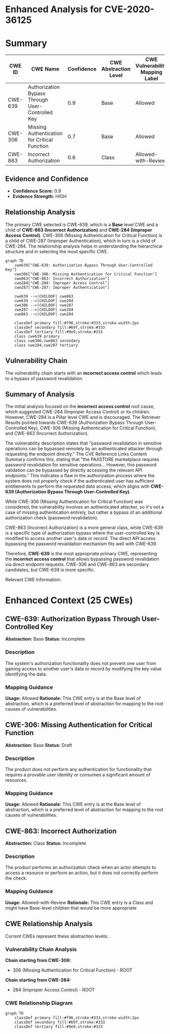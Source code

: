 # Enhanced Analysis for CVE-2020-36125

# Summary
| CWE ID | CWE Name | Confidence | CWE Abstraction Level | CWE Vulnerability Mapping Label | CWE-Vulnerability Mapping Notes |
|---|---|---|---|---|---|
| CWE-639 | Authorization Bypass Through User-Controlled Key | 0.9 | Base | Allowed | Primary CWE |
| CWE-306 | Missing Authentication for Critical Function | 0.7 | Base | Allowed | Secondary Candidate |
| CWE-863 | Incorrect Authorization | 0.6 | Class | Allowed-with-Review | Secondary Candidate |

## Evidence and Confidence

*   **Confidence Score:** 0.9
*   **Evidence Strength:** HIGH

## Relationship Analysis
The primary CWE selected is CWE-639, which is a **Base** level CWE and a child of **CWE-863 (Incorrect Authorization)** and **CWE-284 (Improper Access Control)**. CWE-306 (Missing Authentication for Critical Function) is a child of CWE-287 (Improper Authentication), which in turn is a child of CWE-284. The relationship analysis helps in understanding the hierarchical structure and in selecting the most specific CWE.

```mermaid
graph TD
    cwe639["CWE-639: Authorization Bypass Through User-Controlled Key"]
    cwe306["CWE-306: Missing Authentication for Critical Function"]
    cwe863["CWE-863: Incorrect Authorization"]
    cwe284["CWE-284: Improper Access Control"]
    cwe287["CWE-287: Improper Authentication"]
    
    cwe639 -->|CHILDOF| cwe863
    cwe639 -->|CHILDOF| cwe284
    cwe306 -->|CHILDOF| cwe287
    cwe287 -->|CHILDOF| cwe284
    cwe863 -->|CHILDOF| cwe284

    classDef primary fill:#f96,stroke:#333,stroke-width:2px
    classDef secondary fill:#69f,stroke:#333
    classDef tertiary fill:#9e9,stroke:#333
    class cwe639 primary
    class cwe306,cwe863 secondary
    class cwe284,cwe287 tertiary
```

## Vulnerability Chain
The vulnerability chain starts with an **incorrect access control** which leads to a bypass of password revalidation.

## Summary of Analysis
The initial analysis focused on the **incorrect access control** root cause, which suggested CWE-284 (Improper Access Control) or its children. However, CWE-284 is a Pillar level CWE and is discouraged. The Retriever Results pointed towards CWE-639 (Authorization Bypass Through User-Controlled Key), CWE-306 (Missing Authentication for Critical Function), and CWE-863 (Incorrect Authorization).

The vulnerability description states that "password revalidation in sensitive operations can be bypassed remotely by an authenticated attacker through requesting the endpoint directly." The CVE Reference Links Content Summary confirms this, stating that "the PAXSTORE marketplace requires password revalidation for sensitive operations... However, this password validation can be bypassed by directly accessing the relevant API endpoints." This indicates a flaw in the authorization process where the system does not properly check if the authenticated user has sufficient entitlements to perform the requested data access, which aligns with **CWE-639 (Authorization Bypass Through User-Controlled Key)**.

While CWE-306 (Missing Authentication for Critical Function) was considered, the vulnerability involves an authenticated attacker, so it's not a case of missing authentication entirely, but rather a bypass of an additional authorization check (password revalidation).

CWE-863 (Incorrect Authorization) is a more general class, while CWE-639 is a specific type of authorization bypass where the user-controlled key is modified to access another user's data or record. The direct API access bypassing the password revalidation mechanism fits well with CWE-639.

Therefore, **CWE-639** is the most appropriate primary CWE, representing the **incorrect access control** that allows bypassing password revalidation via direct endpoint requests. CWE-306 and CWE-863 are secondary candidates, but CWE-639 is more specific.

Relevant CWE Information:

# Enhanced Context (25 CWEs)

## CWE-639: Authorization Bypass Through User-Controlled Key
**Abstraction:** Base
**Status:** Incomplete

### Description
The system's authorization functionality does not prevent one user from gaining access to another user's data or record by modifying the key value identifying the data.

### Mapping Guidance
**Usage:** Allowed
**Rationale:** This CWE entry is at the Base level of abstraction, which is a preferred level of abstraction for mapping to the root causes of vulnerabilities.

## CWE-306: Missing Authentication for Critical Function
**Abstraction:** Base
**Status:** Draft

### Description
The product does not perform any authentication for functionality that requires a provable user identity or consumes a significant amount of resources.

### Mapping Guidance
**Usage:** Allowed
**Rationale:** This CWE entry is at the Base level of abstraction, which is a preferred level of abstraction for mapping to the root causes of vulnerabilities.

## CWE-863: Incorrect Authorization
**Abstraction:** Class
**Status:** Incomplete

### Description
The product performs an authorization check when an actor attempts to access a resource or perform an action, but it does not correctly perform the check.

### Mapping Guidance
**Usage:** Allowed-with-Review
**Rationale:** This CWE entry is a Class and might have Base-level children that would be more appropriate


## CWE Relationship Analysis

Current CWEs represent these abstraction levels: .


### Vulnerability Chain Analysis

**Chain starting from CWE-306:**
- 306 (Missing Authentication for Critical Function) - ROOT


**Chain starting from CWE-284:**
- 284 (Improper Access Control) - ROOT



### CWE Relationship Diagram

```mermaid
graph TD
    classDef primary fill:#f96,stroke:#333,stroke-width:2px
    classDef secondary fill:#69f,stroke:#333
    classDef tertiary fill:#9e9,stroke:#333
```